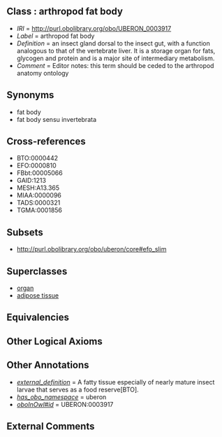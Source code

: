 
## Class : arthropod fat body

 * *IRI* = http://purl.obolibrary.org/obo/UBERON_0003917
 * *Label* = arthropod fat body
 * *Definition* = an insect gland dorsal to the insect gut, with a function analogous to that of the vertebrate liver. It is a storage organ for fats, glycogen and protein and is a major site of intermediary metabolism.
 * *Comment* = Editor notes: this term should be ceded to the arthropod anatomy ontology

## Synonyms

 * fat body
 * fat body sensu invertebrata

## Cross-references

 * BTO:0000442
 * EFO:0000810
 * FBbt:00005066
 * GAID:1213
 * MESH:A13.365
 * MIAA:0000096
 * TADS:0000321
 * TGMA:0001856

## Subsets

 * http://purl.obolibrary.org/obo/uberon/core#efo_slim

## Superclasses

 * [organ](../../UBERON/62/UBERON_0000062.md)
 * [adipose tissue](../../UBERON/13/UBERON_0001013.md)

## Equivalencies


## Other Logical Axioms


## Other Annotations

 * *[external_definition](../../UBPROP/01/UBPROP_0000001.md)* = A fatty tissue especially of nearly mature insect larvae that serves as a food reserve[BTO].
 * *[has_obo_namespace](../../ce/oboInOwl#hasOBONamespace.md)* = uberon
 * *[oboInOwl#id](../../id/oboInOwl#id.md)* = UBERON:0003917

## External Comments

